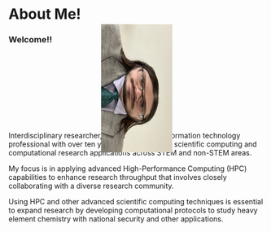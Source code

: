 # About Me!



### Welcome!!


<style>
.profileimg {
  -webkit-transform: rotate(90deg);
  transform: rotate(90deg);
  display: block;
  margin-left: auto;
  margin-right: auto;
  width: 50%;
}
</style>
<img class="profileimg" src="/images/profilepic.jpg" alt="ProfilePic" height="140" />


Interdisciplinary researcher, collaborator, and information technology professional with over ten years of experience in scientific computing and computational research applications across STEM and non-STEM areas. 

My focus is in applying advanced High-Performance Computing (HPC) capabilities to enhance research throughput that involves closely collaborating with a diverse research community. 

Using HPC and other advanced scientific computing techniques is essential to expand research by developing computational protocols to study heavy element chemistry with national security and other applications.




